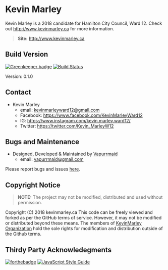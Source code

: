 # Kevin Marley
Kevin Marley is a 2018 candidate for Hamilton City Council, Ward 12. Check out http://www.kevinmarley.ca for more information.

>  **Site:** http://www.kevinmarley.ca

## Build Version
[![Greenkeeper badge](https://badges.greenkeeper.io/KevinMarley/KevinMarley.github.io.svg)](https://greenkeeper.io/)
[![Build Status](https://travis-ci.org/KevinMarley/KevinMarley.github.io.svg?branch=dev)](https://travis-ci.org/KevinMarley/KevinMarley.github.io)

Version: 0.1.0

## Contact
- Kevin Marley
    + email: kevinmarleyward12@gmail.com
    + Facebook: https://www.facebook.com/KevinMarleyWard12
    + IG: https://www.instagram.com/kevin.marley.ward12/
    + Twitter: https://twitter.com/Kevin_MarleyW12

## Bugs and Maintenance
- Designed, Developed & Maintained by [Vapurrmaid](https://github.com/vapurrmaid)
    + email: vapurrmaid@gmail.com

Please report bugs and issues [here](https://github.com/KevinMarley/KevinMarley.github.io/issues).

## Copyright Notice

> **NOTE:** The project may not be modified, distributed and used without permission.

Copyright (C) 2018 kevinmarley.ca
This code can be freely viewed and forked as per the GitHub terms of service. However, it may not be modified or distributed beyond these means. The members of [KevinMarley Organization](https://github.com/KevinMarley) hold the sole rights for modification and distribution outside of the Github terms.

## Thirdy Party Acknowledegments
[![forthebadge](https://forthebadge.com/images/badges/made-with-vue.svg)](https://forthebadge.com)
[![JavaScript Style Guide](https://cdn.rawgit.com/standard/standard/master/badge.svg)](https://github.com/standard/standard)





